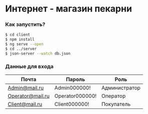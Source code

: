 # Интернет - магазин пекарни

### Как запустить?
```sh
$ cd client
$ npm install
$ ng serve --open
$ cd ../server
$ json-server --watch db.json
```

### Данные для входа

| Почта | Пароль | Роль |
| ------ | ------ | ----- |
| Admin@mail.ru | Admin000000! | Администратор |
| Operator@mail.ru | Operator000000! | Оператор|
| Client@mail.ru | Client000000! | Покупатель |

